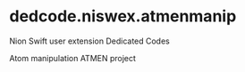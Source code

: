# dedcode.niswex.atmenmanip
Nion Swift user extension
Dedicated Codes

Atom manipulation
ATMEN project
